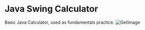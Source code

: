 # Java Swing Calculator
 Basic Java Calculator, used as fundamentals practice.
![GetImage](https://github.com/user-attachments/assets/920abf87-5461-4237-a047-e32c6d0e4124)
